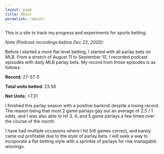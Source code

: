```yaml
---
layout: page
title: About
permalink: /about/
---
```


This is a site to track my progress and experiments for sports betting.

<i>Note (Podcast recordings before Dec 22, 2020):</i>

Before I started a more flat level betting, I started with all parlay bets on
MLB. From a stretch of August 11 to September 10, I recorded podcast episodes
with daily MLB parlay bets. My record from those episodes is as follows:

<b>Record:</b> 27-57-5

<b>Total units betted</b>: 23.56

<b>Net Units:</b> +7.31

I finished this parlay season with a positive bankroll despite a
losing record. The reason being that most 2 game parlays gay out an average of
2.5 / 1 odds, and I was also able to hit 3, 4, and 5 game parlays a few times
over the course of the month.

I have had multiple occasions where I hit 5/6 games correct, and barely came out
profitable due to the style of parlay bets. I will seek a way to incoporate a
flat betting style with a sprinkle of parlays for risk managable winnings.
